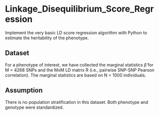 # Linkage_Disequilibrium_Score_Regression
Implement the very basic LD score regression algorithm with Python to estimate the heritability of the phenotype.

## Dataset
For a phenotype of interest, we have collected the marginal statistics $\tilde{\beta}$ for M = 4268 SNPs and the MxM LD matrix R (i.e., pairwise SNP-SNP Pearson correlation). The marginal statistics are based on N = 1000 individuals.

## Assumption 
There is no population stratification in this dataset. Both phenotype and genotype were standardized.

